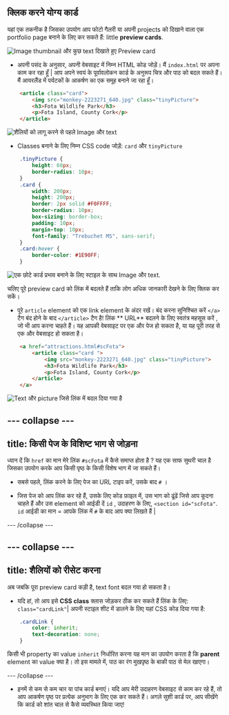 ## क्लिक करने योग्य कार्ड

यहां एक तकनीक है जिसका उपयोग आप फोटो गैलरी या अपनी projects को दिखाने वाला एक portfolio page बनाने के लिए कर सकते हैं: little **preview cards**.

![Image thumbnail और कुछ text दिखाते हुए Preview card](images/cardsPreview.png)

+ अपनी पसंद के अनुसार, अपनी वेबसाइट में निम्न HTML कोड जोड़ें। मैं ` index.html ` पर अपना काम कर रहा हूँ | आप अपने स्वयं के पूर्वावलोकन कार्ड के अनुरूप चित्र और पाठ को बदल सकते हैं। मैं आयरलैंड में पर्यटकों के आकर्षण का एक समूह बनाने जा रहा हूँ।

```html
    <article class="card">
        <img src="monkey-2223271_640.jpg" class="tinyPicture">
        <h3>Fota Wildlife Park</h3>
        <p>Fota Island, County Cork</p>
    </article>
```

![शैलियों को लागू करने से पहले Image और text](images/cardUnstyled.png)

+ Classes बनाने के लिए निम्न CSS code जोड़ें: `card` और `tinyPicture`

```css
    .tinyPicture {
        height: 60px;
        border-radius: 10px;
    }
    .card {
        width: 200px;
        height: 200px;
        border: 2px solid #F0FFFF;
        border-radius: 10px;
        box-sizing: border-box;
        padding: 10px;
        margin-top: 10px;
        font-family: "Trebuchet MS", sans-serif;
    }
    .card:hover {
        border-color: #1E90FF;
    }
```

![एक छोटे कार्ड प्रभाव बनाने के लिए स्टाइल के साथ Image और text.](images/cardStyled.png)

चलिए पूरे preview card को लिंक में बदलते हैं ताकि लोग अधिक जानकारी देखने के लिए क्लिक कर सकें।

+ पूरे `article` element को एक link element के अंदर रखें। बंद करना सुनिश्चित करें `</a>` टैग बंद होने के बाद `</article>` टैग है! लिंक ** URL** बदलने के लिए स्वतंत्र महसूस करें , जो भी आप करना चाहते हैं। यह आपकी वेबसाइट पर एक और पेज हो सकता है, या यह पूरी तरह से एक और वेबसाइट हो सकता है।

```html
    <a href="attractions.html#scFota">  
        <article class="card ">
            <img src="monkey-2223271_640.jpg" class="tinyPicture">
            <h3>Fota Wildlife Park</h3>
            <p>Fota Island, County Cork</p>
        </article>
    </a>
```

![Text और picture जिसे लिंक में बदल दिया गया है](images/cardLink.png)

## \--- collapse \---

## title: किसी पेज के विशिष्ट भाग से जोड़ना

ध्यान दें कि `href` का मान मेरे लिंक `#scFota` में कैसे समाप्त होता है ? यह एक साफ सुथरी चाल है जिसका उपयोग करके आप किसी पृष्ठ के किसी विशेष भाग में जा सकते हैं।

+ सबसे पहले, लिंक करने के लिए पेज का URL टाइप करें, उसके बाद `#` ।

+ जिस पेज को आप लिंक कर रहे हैं, उसके लिए कोड फ़ाइल में, उस भाग को ढूंढें जिसे आप कूदना चाहते हैं और उस element को आईडी दें `id` , उदाहरण के लिए, `<section id="scFota"`. `id` आईडी का मान = आपके लिंक में `#` के बाद आप क्या लिखते हैं |

\--- /collapse \---

## \--- collapse \---

## title: शैलियों को रीसेट करना

अब जबकि पूरा preview card कड़ी है, text font बदल गया हो सकता है।

+ यदि हां, तो आप इसे **CSS class** क्लास जोड़कर ठीक कर सकते हैं लिंक के लिए: `class="cardLink"`| अपनी स्टाइल शीट में डालने के लिए यहां CSS कोड दिया गया है:

```css
    .cardLink {
        color: inherit;
        text-decoration: none;
    }
```

किसी भी property का value `inherit` निर्धारित करना यह मान का उपयोग करता है कि **parent** element का value क्या है। तो इस मामले में, पाठ का रंग मुखपृष्ठ के बाकी पाठ से मेल खाएगा।

\--- /collapse \---

+ इनमें से कम से कम चार या पांच कार्ड बनाएं। यदि आप मेरी उदाहरण वेबसाइट से काम कर रहे हैं, तो आप आकर्षण पृष्ठ पर प्रत्येक अनुभाग के लिए एक कर सकते हैं। अगले सुशी कार्ड पर, आप सीखेंगे कि कार्ड को शांत चाल से कैसे व्यवस्थित किया जाए!